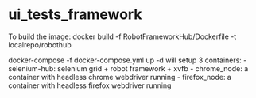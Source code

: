 # ui_tests_framework
To build the image:
docker build -f RobotFrameworkHub/Dockerfile -t localrepo/robothub

docker-compose -f docker-compose.yml up -d
will setup 3 containers:
	- selenium-hub: selenium grid + robot framework + xvfb
	- chrome_node: a container with headless chrome webdriver running
	- firefox_node: a container with headless firefox webdriver running


